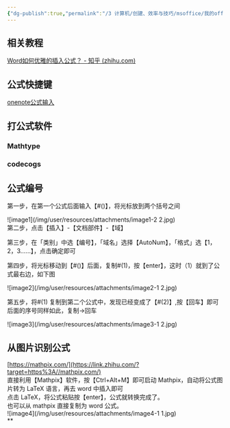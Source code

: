 ```yaml
---
{"dg-publish":true,"permalink":"/3 计算机/创建、效率与技巧/msoffice/我的office trick/word公式/","title":"word公式"}
---
```



## 相关教程
[Word如何优雅的插入公式？ - 知乎 (zhihu.com)](https://zhuanlan.zhihu.com/p/538417817)

## 公式快捷键
[onenote公式输入](../../../../0%20日记与提升/笔记技巧/onenote/onenote操作技巧/onenote公式.md#公式输入)

## 打公式软件
### Mathtype
### codecogs

## 公式编号
第一步，在第一个公式后面输入【#()】，将光标放到两个括号之间

![image1](/img/user/resources/attachments/image1-2 2.jpg)  
第二步，点击【插入】-【文档部件】-【域】

第三步，在「类别」中选【编号】，「域名」选择【AutoNum】，「格式」选【1，2，3……】，点击确定即可

第四步，将光标移动到【#()】后面，复制#(1)，按【enter】，这时（1）就到了公式最右边，如下图

![image2](/img/user/resources/attachments/image2-1 2.jpg)

第五步，将#(1) 复制到第二个公式中，发现已经变成了【#(2)】,按【回车】即可  
后面的序号同样如此，复制→回车

![image3](/img/user/resources/attachments/image3-1 2.jpg)

## 从图片识别公式
[https://mathpix.com/](https://link.zhihu.com/?target=https%3A//mathpix.com/)  
直接利用【Mathpix】软件，按【Ctrl+Alt+M】即可启动 Mathpix，自动将公式图片转为 LaTeX 语言，再去 word 中插入即可  
点击 LaTeX，将公式粘贴按【enter】，公式就转换完成了。  
也可以从 mathpix 直接复制为 word 公式。  
![image4](/img/user/resources/attachments/image4-1 1.jpg)  
**